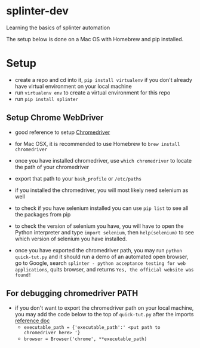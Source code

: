 # splinter-dev
Learning the basics of splinter automation

The setup below is done on a Mac OS with Homebrew and pip installed.

# Setup
- create a repo and cd into it, `pip install virtualenv` if you don't already have virtual environment on your local machine
- run `virtualenv env` to create a virtual environment for this repo
- run `pip install splinter`

## Setup Chrome WebDriver
- good reference to setup [Chromedriver](https://splinter.readthedocs.io/en/latest/drivers/chrome.html)
- for Mac OSX, it is recommended to use Homebrew to `brew install chromedriver`
- once you have installed chromedriver, use `which chromedriver` to locate the path of your chromedriver
- export that path to your `bash_profile` or `/etc/paths`

- if you installed the chromedriver, you will most likely need selenium as well
- to check if you have selenium installed you can use `pip list` to see all the packages from pip
- to check the version of selenium you have, you will have to open the Python interpreter and type `import selenium`, then `help(selenium)` to see which version of selenium you have installed.

- once you have exported the chromedriver path, you may run `python quick-tut.py` and it should run a demo of an automated open browser, go to Google, search `splinter - python acceptance testing for web applications`, quits browser, and returns `Yes, the official website was found!`

## For debugging chromedriver PATH
- if you don't want to export the chromedriver path on your local machine, you may add the code below to the top of `quick-tut.py` after the imports [reference doc](https://splinter.readthedocs.io/en/latest/drivers/chrome.html)
    - `executable_path = {'executable_path':' <put path to chromedriver here> '}`
    - `browser = Browser('chrome', **executable_path)`
